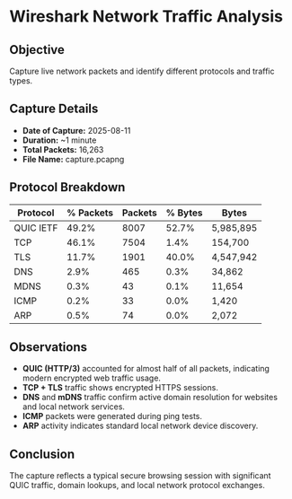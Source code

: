 # Wireshark Network Traffic Analysis

## Objective
Capture live network packets and identify different protocols and traffic types.

## Capture Details
- **Date of Capture:** 2025-08-11
- **Duration:** ~1 minute
- **Total Packets:** 16,263
- **File Name:** capture.pcapng

## Protocol Breakdown
| Protocol | % Packets | Packets | % Bytes | Bytes |
|----------|-----------|---------|---------|-------|
| QUIC IETF | 49.2% | 8007 | 52.7% | 5,985,895 |
| TCP | 46.1% | 7504 | 1.4% | 154,700 |
| TLS | 11.7% | 1901 | 40.0% | 4,547,942 |
| DNS | 2.9% | 465 | 0.3% | 34,862 |
| MDNS | 0.3% | 43 | 0.1% | 11,654 |
| ICMP | 0.2% | 33 | 0.0% | 1,420 |
| ARP | 0.5% | 74 | 0.0% | 2,072 |

## Observations
- **QUIC (HTTP/3)** accounted for almost half of all packets, indicating modern encrypted web traffic usage.
- **TCP + TLS** traffic shows encrypted HTTPS sessions.
- **DNS** and **mDNS** traffic confirm active domain resolution for websites and local network services.
- **ICMP** packets were generated during ping tests.
- **ARP** activity indicates standard local network device discovery.

## Conclusion
The capture reflects a typical secure browsing session with significant QUIC traffic, domain lookups, and local network protocol exchanges.
